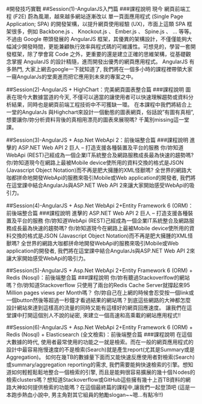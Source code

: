 #開發技巧實戰
##Session(1)-AngularJS入門篇 
###課程說明
現今 網頁前端工程 (F2E) 蔚為風潮，越來越多網站逐漸改以 單一頁面應用程式 (Single Page Application; SPA) 的開發架構，以提升網頁使用經驗 (UX)，市面上這類 SPA 框架很多，例如 Backbone.js 、 Knockout.js 、 Ember.js 、 Spine.js 、 ... 等等。不過由 Google 帶頭發展的 AngularJS 框架，其優異的架構設計，不僅僅能夠大幅減少開發時間，更能兼顧執行效率與程式碼的可維護性。可想見的，學習一套開發框架，除了學會寫 Code 之外，更重要的還是建立正確的思維架構，從基礎觀念掌握 AngularJS 的設計精隨，進而開發出優秀的網頁應用程式。
AngularJS 有多熱門, 大家上網去google一下就知道了, 我們將在一個多小時的課程裡帶領大家一窺AngularJs的堂奧進而把它應用到未來的專案之中。

##Session(2)-AngularJS + HighChart：完美網頁圖表整合篇
###課程說明
圖表在現今大數據當道的今天, 不僅可以適當的讓使用者可以快速理解趨勢或資料分析結果，同時也是網頁前端工程技術中不可獲缺一環。
在本課程中我們將結合上一堂的AngularJs 與Highchart來設計一個動態的圖表網頁，俗話說”有圖有真相”, 想要讓你/妳分析資料背後的真相用漂亮的圖表來展現嗎? 千萬別missing這一堂課。

##Session(3)-AngularJS + Asp.Net WebApi 2：前後端整合篇
###課程說明
進擊的 ASP.NET Web API 2 巨人 – 打造支援各種裝置及平台的服務
你/妳知道WebApi (REST)己經成為一個企業IT系統整合及網路服務成長最為快速的趨勢嗎? 你/妳知道現今在網路上最被Mobile device使所用的資料交換的格式是JSON (Javascript Object Notation)而不再是肥大擁腫的XML怪獸嗎?
全世界的網路大咖都拼命地開發WebApi的服務來吸引Mobile或Web application的開發者, 我們將在這堂課中結合AngularJs與ASP.NET Web API 2來讓大家開始感受WebApi的吸引力。

##Session(4)-AngularJS + Asp.Net WebApi 2+Entity Framework 6 (ORM)：前後端整合篇
###課程說明
進擊的 ASP.NET Web API 2 巨人 – 打造支援各種裝置及平台的服務
你/妳知道WebApi (REST)己經成為一個企業IT系統整合及網路服務成長最為快速的趨勢嗎? 你/妳知道現今在網路上最被Mobile device使所用的資料交換的格式是JSON (Javascript Object Notation)而不再是肥大擁腫的XML怪獸嗎?
全世界的網路大咖都拼命地開發WebApi的服務來吸引Mobile或Web application的開發者, 我們將在這堂課中結合AngularJs與ASP.NET Web API 2來讓大家開始感受WebApi的吸引力。

##Session(5)-AngularJS + Asp.Net WebApi 2+Entity Framework 6 (ORM) + Redis (Nosql)：前後端整合篇
###課程說明
你/妳有聽過Stackoverlfow的網站嗎？你/妳知道Stackoverflow 只使用了兩台的Redis Cache Server就撐起來95 Million pages views per Month嗎？
你/妳自己在上網的時候會忍受按一個link或一個button然後等超過一秒鐘才看過結果的網站嗎？到底這些網路的大神都怎麼設計網站來達到這樣高的流量的同時又能有這樣好的網頁回應速度。
讓我們在這堂課中打開這個別人不說的祕密, 來建立一個高速和高乘載的網站應用程式!!

##Session(6)-AngularJS + Asp.Net WebApi 2+Entity Framework 6 (ORM) + Redis (Nosql) + Elasticsearch (全文檢索)：前後端整合篇
###課程說明
在這個大數據的時代, 使用者最常使用的功能之一就是檢索。而在一般的網頁應用程式的設計中最容易拖慢速度的不是檢索(Search)就是產生report(尤其是Summary或是Aggregation)。
如何在幾TB的數據量下面而又能快速反應使用者對檢索(Search)或summary/aggregation reporting的需求, 我們需要能夠快速檢索的引擎。想知道如何輕輕鬆鬆地整合一個檢索的引擎, 而且是能夠很容易擴展的幾十個Ｎodes的檢索clusters嗎？想知道Stackoverflow或GitHub這些擁有幾十上百TB資料的網路大神如何提供檢索的功能嗎？在這個最終篇的課程中,讓我們一起登頂吧 (這是一本跑歩熱血小說中, 男主角對其它組員的勉勵slogan~~嗯…有點冷!!)
